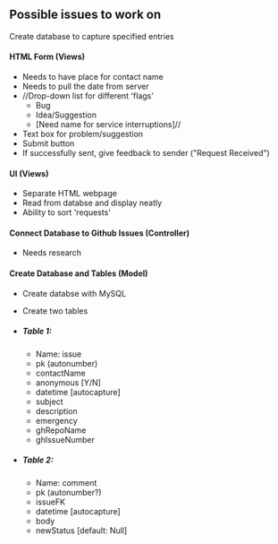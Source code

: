## Possible issues to work on ##


Create database to capture specified entries

#### HTML Form (Views)
  - Needs to have place for contact name
  - Needs to pull the date from server
  - //Drop-down list for different 'flags'
    * Bug
    * Idea/Suggestion
    * [Need name for service interruptions]//
  - Text box for problem/suggestion
  - Submit button
  - If successfully sent, give feedback to sender ("Request Received")


#### UI (Views)
  - Separate HTML webpage
  - Read from databse and display neatly
  - Ability to sort 'requests'


#### Connect Database to Github Issues (Controller)
  - Needs research 

#### Create Database and Tables (Model)
  - Create databse with MySQL
  - Create two tables
  - ##### Table 1:
    - Name: issue
    - pk (autonumber)
    - contactName
    - anonymous [Y/N]
    - datetime [autocapture]
    - subject
    - description
    - emergency
    - ghRepoName
    - ghIssueNumber
  
  
  - ##### Table 2:
    - Name: comment
    - pk (autonumber?)
    - issueFK
    - datetime [autocapture]
    - body
    - newStatus [default: Null]
  
  
